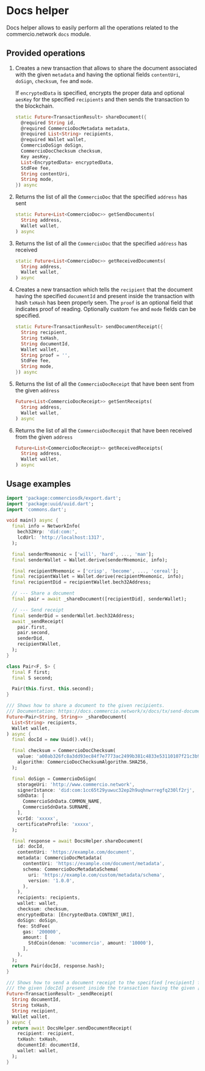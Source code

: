 # Docs helper

Docs helper allows to easily perform all the operations related to the commercio.network `docs` module.

## Provided operations

1. Creates a new transaction that allows to share the document associated with the given `metadata` and having the optional fields `contentUri`, `doSign`, `checksum`, `fee` and `mode`.

   If `encryptedData` is specified, encrypts the proper data and optional `aesKey` for the specified `recipients` and then sends the transaction to the blockchain.

    ```dart
    static Future<TransactionResult> shareDocument({
      @required String id,
      @required CommercioDocMetadata metadata,
      @required List<String> recipients,
      @required Wallet wallet,
      CommercioDoSign doSign,
      CommercioDocChecksum checksum,
      Key aesKey,
      List<EncryptedData> encryptedData,
      StdFee fee,
      String contentUri,
      String mode,
    }) async
    ```

2. Returns the list of all the `CommercioDoc` that the specified `address` has sent

    ```dart
    static Future<List<CommercioDoc>> getSendDocuments(
      String address,
      Wallet wallet,
    ) async
    ```

3. Returns the list of all the `CommercioDoc` that the specified `address` has received

    ```dart
    static Future<List<CommercioDoc>> getReceivedDocuments(
      String address,
      Wallet wallet,
    ) async
    ```

4. Creates a new transaction which tells the `recipient` that the document having the specified `documentId` and present inside the transaction with hash `txHash` has been properly seen. The `proof` is an optional field that indicates proof of reading. Optionally custom `fee` and `mode` fields can be specified.

    ```dart
    static Future<TransactionResult> sendDocumentReceipt({
      String recipient,
      String txHash,
      String documentId,
      Wallet wallet,
      String proof = '',
      StdFee fee,
      String mode,
    }) async
    ```

5. Returns the list of all the `CommercioDocReceipt` that have been sent from the given `address`

    ```dart
    Future<List<CommercioDocReceipt>> getSentReceipts(
      String address,
      Wallet wallet,
    ) async
    ```

6. Returns the list of all the `CommercioDocRecepit` that have been received from the given `address`

    ```dart
    Future<List<CommercioDocReceipt>> getReceivedReceipts(
      String address,
      Wallet wallet,
    ) async
    ```

## Usage examples

```dart
import 'package:commerciosdk/export.dart';
import 'package:uuid/uuid.dart';
import 'commons.dart';

void main() async {
  final info = NetworkInfo(
    bech32Hrp: 'did:com:',
    lcdUrl: 'http://localhost:1317',
  );

  final senderMnemonic = ['will', 'hard', ..., 'man'];
  final senderWallet = Wallet.derive(senderMnemonic, info);

  final recipientMnemonic = ['crisp', 'become', ..., 'cereal'];
  final recipientWallet = Wallet.derive(recipientMnemonic, info);
  final recipientDid = recipientWallet.bech32Address;

  // --- Share a document
  final pair = await _shareDocument([recipientDid], senderWallet);

  // --- Send receipt
  final senderDid = senderWallet.bech32Address;
  await _sendReceipt(
    pair.first,
    pair.second,
    senderDid,
    recipientWallet,
  );
}

class Pair<F, S> {
  final F first;
  final S second;

  Pair(this.first, this.second);
}

/// Shows how to share a document to the given recipients.
/// Documentation: https://docs.commercio.network/x/docs/tx/send-document.html
Future<Pair<String, String>> _shareDocument(
  List<String> recipients,
  Wallet wallet,
) async {
  final docId = new Uuid().v4();

  final checksum = CommercioDocChecksum(
    value: 'a00ab326fc8a3dd93ec84f7e7773ac2499b381c4833e53110107f21c3b90509c',
    algorithm: CommercioDocChecksumAlgorithm.SHA256,
  );

  final doSign = CommercioDoSign(
    storageUri: 'http://www.commercio.network',
    signerIstance: 'did:com:1cc65t29yuwuc32ep2h9uqhnwrregfq230lf2rj',
    sdnData: [
      CommercioSdnData.COMMON_NAME,
      CommercioSdnData.SURNAME,
    ],
    vcrId: 'xxxxx',
    certificateProfile: 'xxxxx',
  );

  final response = await DocsHelper.shareDocument(
    id: docId,
    contentUri: 'https://example.com/document',
    metadata: CommercioDocMetadata(
      contentUri: 'https://example.com/document/metadata',
      schema: CommercioDocMetadataSchema(
        uri: 'https://example.com/custom/metadata/schema',
        version: '1.0.0',
      ),
    ),
    recipients: recipients,
    wallet: wallet,
    checksum: checksum,
    encryptedData: [EncryptedData.CONTENT_URI],
    doSign: doSign,
    fee: StdFee(
      gas: '200000',
      amount: [
        StdCoin(denom: 'ucommercio', amount: '10000'),
      ],
    ),
  );
  return Pair(docId, response.hash);
}

/// Shows how to send a document receipt to the specified [recipient] for
/// the given [docId] present inside the transaction having the given [txHash].
Future<TransactionResult> _sendReceipt(
  String documentId,
  String txHash,
  String recipient,
  Wallet wallet,
) async {
  return await DocsHelper.sendDocumentReceipt(
    recipient: recipient,
    txHash: txHash,
    documentId: documentId,
    wallet: wallet,
  );
}
```
